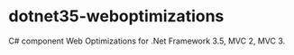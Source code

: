 dotnet35-weboptimizations
=========================

C# component Web Optimizations for .Net Framework 3.5, MVC 2, MVC 3.